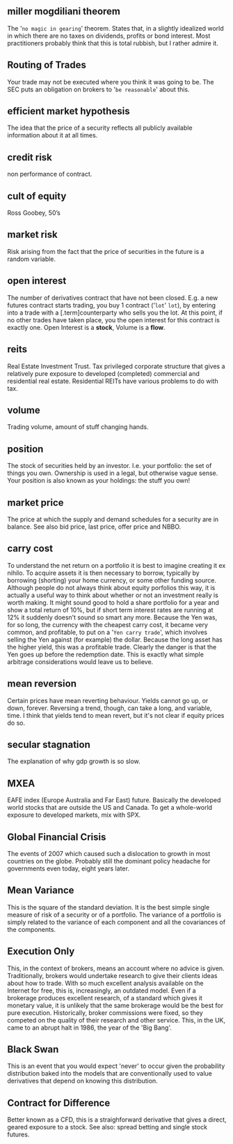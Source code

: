 
## miller mogdiliani theorem
The '`no magic in gearing`' theorem. States that, in a slightly idealized
world in which there are no taxes on dividends, profits or bond
interest. Most practitioners probably think that this is total rubbish,
but I rather admire it.

## Routing of Trades
Your trade may not be executed where you think it was going to be. 
The SEC puts an obligation on brokers to '`be reasonable`' about this.

## efficient market hypothesis
The idea that the price of a security reflects all publicly available
information about it at all times.

## credit risk
non performance of contract.

## cult of equity
Ross Goobey, 50’s

## market risk
Risk arising from the fact that the price of securities in the future is
a random variable.

## open interest
The number of derivatives contract that have not been closed. E.g. a new
futures contract starts trading, you buy 1 contract ('`lot`' `lot`), by entering
into a trade with a [.term]counterparty who sells you the lot. At this point,
if no other trades have taken place, you the open interest for this
contract is exactly one. Open Interest is a __stock__, Volume is a
__flow__.

## reits
Real Estate Investment Trust. Tax privileged corporate structure that
gives a relatively pure exposure to developed (completed) commercial and
residential real estate. Residential REITs have various problems to do
with tax.

## volume
Trading volume, amount of stuff changing hands.

## position
The stock of securities held by an investor. I.e. your portfolio: the
set of things you own. Ownership is used in a legal, but otherwise vague
sense. Your position is also known as your holdings: the stuff you own!

## market price
The price at which the supply and demand schedules for a security are in
balance. See also bid price, last price, offer price and NBBO.

## carry cost
To understand the net return on a portfolio it is best to imagine
creating it ex nihilo. To acquire assets it is then necessary to borrow,
typically by borrowing (shorting) your home currency, or some other
funding source. Although people do not always think about equity
porfolios this way, it is actually a useful way to think about whether
or not an investment really is worth making. It might sound good to hold
a share portfolio for a year and show a total return of 10%, but if
short term interest rates are running at 12% it suddenly doesn’t sound
so smart any more.
Because the Yen was, for so long, the currency with the cheapest carry
cost, it became very common, and profitable, to put on a '`Yen carry
trade`', which involves selling the Yen against (for example) the dollar.
Because the long asset has the higher yield, this was a profitable
trade. Clearly the danger is that the Yen goes up before the redemption
date. This is exactly what simple arbitrage considerations would leave
us to believe.

## mean reversion
Certain prices have mean reverting behaviour. Yields cannot go up, or
down, forever. Reversing a trend, though, can take a long, and variable,
time. I think that yields tend to mean revert, but it's not clear if equity prices do so.

## secular stagnation
The explanation of why gdp growth is so slow.

## MXEA
EAFE index (Europe Australia and Far East) future. Basically the developed world stocks that are outside the US and Canada. To get a whole-world 
exposure to developed markets, 
mix with SPX.

## Global Financial Crisis
The events of 2007 which caused such a dislocation to growth in most countries on the globe. 
Probably still the dominant policy headache for governments even today, eight years later.
## Mean Variance

This is the square of the standard deviation. It is the best simple single measure of risk of a security or of a portfolio. The variance of a portfolio is simply related to the variance of each component and all the covariances of the components.

## Execution Only
This, in the context of brokers, means an account where no advice is given. 
Traditionally, brokers would undertake research to give their clients ideas about how to trade.
With so much excellent analysis available on the Internet for free, this is, increasingly,
an outdated model.
Even if a brokerage produces excellent research, of a standard which gives it monetary value,
it is unlikely that the same brokerage would be the best for pure execution.
Historically, broker commissions were fixed, so they competed on the quality of their research
and other service. This, in the UK, came to an abrupt halt in 1986, the year of the 'Big Bang'.

## Black Swan
This is an event that you would expect 'never' to occur given the probability distribution baked into the models that are conventionally used to value derivatives that depend on knowing this distribution.

## Contract for Difference
Better known as a CFD, this is a straighforward derivative that gives a direct, geared exposure to a stock. 
See also: spread betting and single stock futures.
